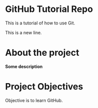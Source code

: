 # GitHub Tutorial Repo
This is a tutorial of how to use Git.

This is a new line.

# About the project
**Some description**

# Project Objectives
Objective is to learn GitHub.